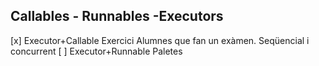 ## Callables - Runnables -Executors

[x] Executor+Callable Exercici Alumnes que fan un exàmen. Seqüencial i concurrent
[ ] Executor+Runnable Paletes
